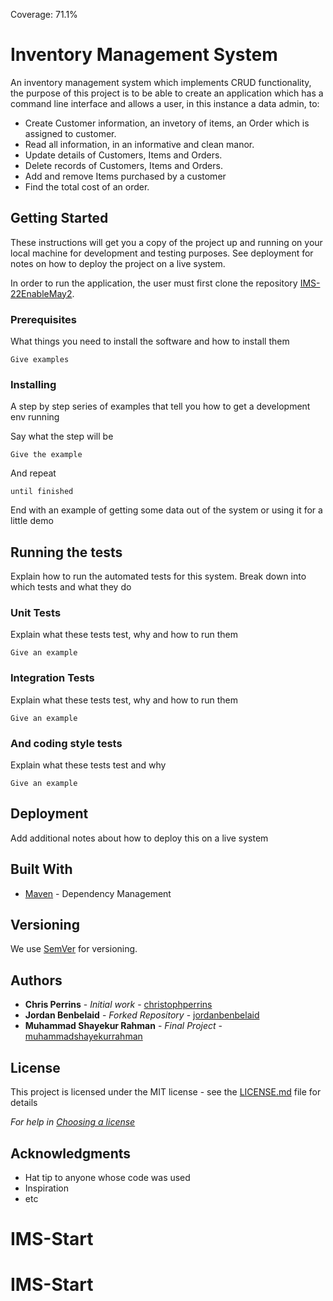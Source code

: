 Coverage: 71.1%
# Inventory Management System

An inventory management system which implements CRUD functionality, the purpose of this project is to be able to create an application which has a command line interface and allows a user, in this instance a data admin, to:
* Create Customer information, an invetory of items, an Order which is assigned to customer.
* Read all information, in an informative and clean manor.
* Update details of Customers, Items and Orders.
* Delete records of Customers, Items and Orders.
* Add and remove Items purchased by a customer
* Find the total cost of an order.


## Getting Started

These instructions will get you a copy of the project up and running on your local machine for development and testing purposes. See deployment for notes on how to deploy the project on a live system.

In order to run the application, the user must first clone the repository [IMS-22EnableMay2](https://github.com/MuhammadShayekurRahman/IMS-22EnableMay2).


### Prerequisites

What things you need to install the software and how to install them

```
Give examples
```

### Installing

A step by step series of examples that tell you how to get a development env running

Say what the step will be

```
Give the example
```

And repeat

```
until finished
```

End with an example of getting some data out of the system or using it for a little demo

## Running the tests

Explain how to run the automated tests for this system. Break down into which tests and what they do

### Unit Tests 

Explain what these tests test, why and how to run them

```
Give an example
```

### Integration Tests 
Explain what these tests test, why and how to run them

```
Give an example
```

### And coding style tests

Explain what these tests test and why

```
Give an example
```

## Deployment

Add additional notes about how to deploy this on a live system

## Built With

* [Maven](https://maven.apache.org/) - Dependency Management

## Versioning

We use [SemVer](http://semver.org/) for versioning.

## Authors

* **Chris Perrins** - *Initial work* - [christophperrins](https://github.com/christophperrins)
* **Jordan Benbelaid** - *Forked Repository* - [jordanbenbelaid](https://github.com/jordanbenbelaid)
* **Muhammad Shayekur Rahman** - *Final Project* - [muhammadshayekurrahman](https://github.com/MuhammadShayekurRahman)

## License

This project is licensed under the MIT license - see the [LICENSE.md](LICENSE.md) file for details 

*For help in [Choosing a license](https://choosealicense.com/)*

## Acknowledgments

* Hat tip to anyone whose code was used
* Inspiration
* etc
# IMS-Start
# IMS-Start
